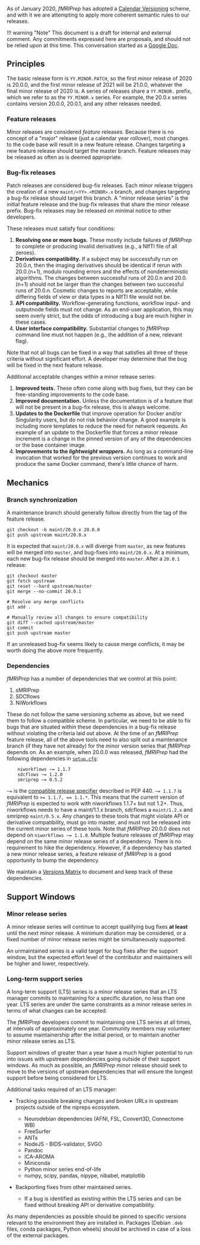 
As of January 2020, *fMRIPrep* has adopted a [Calendar Versioning](https://calver.org) scheme, and with it we are attempting to apply more coherent semantic rules to our releases.

!!! warning "Note"
	This document is a draft for internal and external comment. Any commitments expressed here are proposals, and should not be relied upon at this time.
	This conversation started as a [Google Doc](https://docs.google.com/document/d/1hapyg61FRKZ2DqikVYKvckwQqnbobFQnnZoZi_WCDfo/edit?usp=sharing).

## Principles
The basic release form is `YY.MINOR.PATCH`, so the first minor release of 2020 is 20.0.0, and the first minor release of 2021 will be 21.0.0, whatever the final minor release of 2020 is. A series of releases share a `YY.MINOR.` prefix, which we refer to as the `YY.MINOR.x` series. For example, the 20.0.x series contains version 20.0.0, 20.0.1, and any other releases needed.

### Feature releases
Minor releases are considered *feature* releases. Because there is no concept of a "major" release (just a calendar year rollover), most changes to the code base will result in a new feature release. Changes targeting a new feature release should target the master branch. Feature releases may be released as often as is deemed appropriate.

### Bug-fix releases
Patch releases are considered bug-fix releases. Each minor release triggers the creation of a new `maint/<YY>.<MINOR>.x` branch, and changes targeting a bug-fix release should target this branch. A "minor release series" is the initial feature release and the bug-fix releases that share the minor release prefix. Bug-fix releases may be released on minimal notice to other developers.

These releases must satisfy four conditions:

1. **Resolving one or more bugs.** These mostly include failures of *fMRIPrep* to complete or producing invalid derivatives (e.g., a NIfTI file of all zeroes).
1. **Derivatives compatibility.** If a subject may be successfully run on 20.0.n, then the imaging derivatives should be identical if rerun with 20.0.(n+1), modulo rounding errors and the effects of nondeterministic algorithms. The changes between successful runs of 20.0.n and 20.0.(n+1) should not be larger than the changes between two successful runs of 20.0.n. Cosmetic changes to reports are acceptable, while differing fields of view or data types in a NIfTI file would not be.
1. **API compatibility.** Workflow-generating functions, workflow input- and outputnode fields must not change. As an end-user application, this may seem overly strict, but the odds of introducing a bug are much higher in these cases.
1. **User interface compatibility.** Substantial changes to *fMRIPrep* command line must not happen (e.g., the addition of a new, relevant flag).

Note that not all bugs can be fixed in a way that satisfies all three of these criteria without significant effort. A developer may determine that the bug will be fixed in the next feature release.

Additional acceptable changes within a minor release series:

1. **Improved tests.** These often come along with bug fixes, but they can be free-standing improvements to the code base.
1. **Improved documentation.** Unless the documentation is of a feature that will not be present in a bug-fix release, this is always welcome.
1. **Updates to the Dockerfile** that improve operation for Docker and/or Singularity users, but do not risk behavior change. A good example is including more templates to reduce the need for network requests. An example of an update to the Dockerfile that forces a minor release increment is a change in the pinned version of any of the dependencies or the base container image.
1. **Improvements to the *lightweight wrappers*.** As long as a command-line invocation that worked for the previous version continues to work and produce the same Docker command, there's little chance of harm.

## Mechanics

### Branch synchronization
A maintenance branch should generally follow directly from the tag of the feature release.
```
git checkout -b maint/20.0.x 20.0.0
git push upstream maint/20.0.x
```

It is expected that `maint/20.0.x` will diverge from `master`, as new features will be merged into `master`, and bug-fixes into `maint/20.0.x`. At a minimum, each new bug-fix release should be merged into `master`. After a `20.0.1` release:
```
git checkout master
git fetch upstream
git reset --hard upstream/master
git merge --no-commit 20.0.1

# Resolve any merge conflicts
git add .

# Manually review all changes to ensure compatibility
git diff --cached upstream/master
git commit
git push upstream master
```

If an unreleased bug-fix seems likely to cause merge conflicts, it may be worth doing the above more frequently.

### Dependencies
*fMRIPrep* has a number of dependencies that we control at this point:

1. sMRIPrep
1. SDCflows
1. NiWorkflows

These do not follow the same versioning scheme as above, but we need them to follow a compatible scheme. In particular, we need to be able to fix bugs that are situated within these dependencies in a bug-fix release without violating the criteria laid out above.
At the time of an *fMRIPrep* feature release, all of the above tools need to also split out a maintenance branch (if they have not already) for the minor version series that *fMRIPrep* depends on. As an example, when 20.0.0 was released, *fMRIPrep* had the following dependencies in [`setup.cfg`](https://github.com/poldracklab/fmriprep/blob/20.0.0/setup.cfg#L22-L36):

```
    niworkflows ~= 1.1.7
    sdcflows ~= 1.2.0
    smriprep ~= 0.5.2
```
`~=` is the [compatible release specifier](https://www.python.org/dev/peps/pep-0440/#compatible-release) described in PEP 440. `~= 1.1.7` is equivalent to `>= 1.1.7, == 1.1.*`. This means that the current version of *fMRIPrep* is expected to work with niworkflows 1.1.7+ but not 1.2+.
Thus, niworkflows needs to have a maint/1.1.x branch, sdcflows a `maint/1.2.x` and smriprep `maint/0.5.x`. Any changes to these tools that might violate API or derivative compatibility, must go into master, and must not be released into the current minor series of these tools.
Note that *fMRIPrep* 20.0.0 does not depend on `niworkflows ~= 1.1.0`.
Multiple feature releases of *fMRIPrep* may depend on the same minor release series of a dependency. There is no requirement to hike the dependency. However, if a dependency has started a new minor release series, a feature release of *fMRIPrep* is a good opportunity to bump the dependency.

We maintain a [Versions Matrix](versions.md) to document and keep track of these dependencies.

## Support Windows
### Minor release series
A minor release series will continue to accept qualifying bug fixes **at least** until the next minor release. A minimum duration may be considered, or a fixed number of minor release series might be simultaneously supported.

An unmaintained series is a valid target for bug fixes after the support window, but the expected effort level of the contributor and maintainers will be higher and lower, respectively.

### Long-term support series
A long-term support (LTS) series is a minor release series that an LTS manager commits to maintaining for a specific duration, no less than one year. LTS series are under the same constraints as a minor release series in terms of what changes can be accepted.

The *fMRIPrep* developers commit to maintaining one LTS series at all times, at intervals of approximately one year. Community members may volunteer to assume maintainership after the initial period, or to maintain another minor release series as LTS.

Support windows of greater than a year have a much higher potential to run into issues with upstream dependencies going outside of their support windows. As much as possible, an *fMRIPrep* minor release should seek to move to the versions of upstream dependencies that will ensure the longest support before being considered for LTS.

Additional tasks required of an LTS manager:

* Tracking possible breaking changes and broken URLs in upstream projects outside of the nipreps ecosystem.
    * Neurodebian dependencies (AFNI, FSL, Convert3D, Connectome WB)
    * FreeSurfer
    * ANTs
    * NodeJS - BIDS-validator, SVGO
    * Pandoc
    * ICA-AROMA
    * Miniconda
    * Python minor series end-of-life
    * numpy, scipy, pandas, nipype, nibabel, matplotlib

* Backporting fixes from other maintained series.
    * If a bug is identified as existing within the LTS series and can be fixed without breaking API or derivative compatibility.

As many dependencies as possible should be pinned to specific versions relevant to the environment they are installed in. Packages (Debian `.deb` files, conda packages, Python wheels) should be archived in case of a loss of the external packages.
